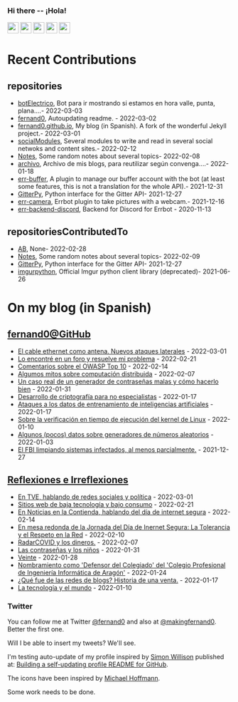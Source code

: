 ### Hi there -- ¡Hola!

<a href="mailto:ftricas@unizar.es" title="e-mail"><i class="svg-icon email"></i></a> 
<a href="https://www.linkedin.com/in/fernand0" title="My LinkedIn//Mi LinkedIn"><img src="https://img.shields.io/badge/linkedin-%230077B5.svg?&style=for-the-badge&logo=linkedin&logoColor=white" height=25></a> 
<a href="https://www.twitter.com/fernand0" title="My Twitter//Mi Twitter"><img src="https://img.shields.io/badge/twitter-%231DA1F2.svg?&style=for-the-badge&logo=twitter&logoColor=white" height=25></i></a> 
<a href="https://mastodon.social/@fernand0" title="My Mastodon//Mi Mastodon"><img src="https://img.shields.io/static/v1?label=Mastodon&message=Social&color=blue" height=25></i></a> 
<a href="https://flickr.com/fernand0"><img src="https://img.shields.io/static/v1?label=Flickr&message=Images&color=blue" height=25></a>
<a href="https://dev.to/fernand0"><img src="https://img.shields.io/badge/DEV.TO-%230A0A0A.svg?&style=for-the-badge&logo=dev-dot-to&logoColor=white" height=25></a>

# Recent Contributions
<!-- recent_releases starts -->


## repositories
* [botElectrico](https://github.com/fernand0/botElectrico),  Bot para ir mostrando si estamos en hora valle, punta, plana....- 2022-03-03
* [fernand0](https://github.com/fernand0/fernand0),  Autoupdating readme. - 2022-03-02
* [fernand0.github.io](https://github.com/fernand0/fernand0.github.io),  My blog (in Spanish). A fork of the wonderful Jekyll project.- 2022-03-01
* [socialModules](https://github.com/fernand0/socialModules),  Several modules to write and read in several social netwoks and content sites.- 2022-02-12
* [Notes](https://github.com/fernand0/Notes),  Some random notes about several topics- 2022-02-08
* [archivo](https://github.com/fernand0/archivo),  Archivo de mis blogs, para reutilizar según convenga....- 2022-01-18
* [err-buffer](https://github.com/fernand0/err-buffer),  A plugin to manage our buffer account with the bot (at least some features, this is not a translation for the whole API).- 2021-12-31
* [GitterPy](https://github.com/fernand0/GitterPy),  Python interface for the Gitter API- 2021-12-27
* [err-camera](https://github.com/fernand0/err-camera),  Errbot plugin to take pictures with a webcam.- 2021-12-16
* [err-backend-discord](https://github.com/fernand0/err-backend-discord),  Backend for Discord for Errbot - 2020-11-13

## repositoriesContributedTo
* [AB](https://github.com/simber72/AB),  None- 2022-02-28
* [Notes](https://github.com/jgbarah/Notes),  Some random notes about several topics- 2022-02-09
* [GitterPy](https://github.com/myusko/GitterPy),  Python interface for the Gitter API- 2021-12-27
* [imgurpython](https://github.com/Imgur/imgurpython),  Official Imgur python client library (deprecated)- 2021-06-26
<!-- recent_releases ends -->

# On my blog (in Spanish)

<!-- blog starts -->


## [fernand0@GitHub](https://fernand0.github.io/)
* [El cable ethernet como antena. Nuevos ataques laterales](http://fernand0.github.io/conexiones-ethernet/) - 2022-03-01
* [Lo encontré en un foro y resuelve mi problema](http://fernand0.github.io/copiar-codigo-internet/) - 2022-02-21
* [Comentarios sobre el OWASP Top 10](http://fernand0.github.io/comentarios-sobre-owasp-10/) - 2022-02-14
* [Algumos mitos sobre computación distribuida](http://fernand0.github.io/falacias-computacion-distribuida/) - 2022-02-07
* [Un caso real de un generador de contraseñas malas y cómo hacerlo bien](http://fernand0.github.io/generador-claves-kaspersky/) - 2022-01-31
* [Desarrollo de criptografía para no especialistas](http://fernand0.github.io/desarrollar-criptografia/) - 2022-01-17
* [Ataques a los datos de entrenamiento de inteligencias artificiales](http://fernand0.github.io/envenenamiento-datos-IA/) - 2022-01-17
* [Sobre la verificación en tiempo de ejecución del kernel de Linux](http://fernand0.github.io/verificacion-ejecucion/) - 2022-01-10
* [Algunos (pocos) datos sobre generadores de números aleatorios](http://fernand0.github.io/evolucion-generadores-aleatorios/) - 2022-01-03
* [El FBI limpiando sistemas infectados, al menos parcialmente.](http://fernand0.github.io/limpiando-internet/) - 2021-12-27

## [Reflexiones e Irreflexiones](http://fernand0.blogalia.com/)
* [En TVE, hablando de redes sociales y pol&#237;tica](http://fernand0.blogalia.com//historias/78513) - 2022-03-01
* [Sitios web de baja tecnolog&#237;a y bajo consumo](http://fernand0.blogalia.com//historias/78511) - 2022-02-21
* [En Noticias en la Contienda, hablando del d&#237;a de internet segura](http://fernand0.blogalia.com//historias/78509) - 2022-02-14
* [En mesa redonda de la Jornada del D&#237;a de Inernet Segura: La Tolerancia y el Respeto en la Red](http://fernand0.blogalia.com//historias/78507) - 2022-02-10
* [RadarCOVID y los dineros.](http://fernand0.blogalia.com//historias/78506) - 2022-02-07
* [Las contrase&#241;as y los ni&#241;os](http://fernand0.blogalia.com//historias/78504) - 2022-01-31
* [Veinte](http://fernand0.blogalia.com//historias/78503) - 2022-01-28
* [Nombramiento como 'Defensor del Colegiado' del 'Colegio Profesional de Ingenier&#237;a Inform&#225;tica de Arag&#243;n'](http://fernand0.blogalia.com//historias/78501) - 2022-01-24
* [&#191;Qu&#233; fue de las redes de blogs? Historia de una venta.](http://fernand0.blogalia.com//historias/78499) - 2022-01-17
* [La tecnolog&#237;a y el mundo](http://fernand0.blogalia.com//historias/78495) - 2022-01-10
<!-- blog ends -->

### Twitter 

You can follow me at Twitter [@fernand0](https://twitter.com/fernand0) and also at [@makingfernand0](https://twitter.com/fernand0). Better the first one.

Will I be able to insert my tweets? We'll see.

I'm testing auto-update of my profile inspired by [Simon Willison](https://simonwillison.net/) published at: [Building a self-updating profile README for GitHub](https://simonwillison.net/2020/Jul/10/self-updating-profile-readme/).

The icons have been inspired by [Michael Hoffmann](https://www.mokkapps.de/).

Some work needs to be done.

<!--
**fernand0/fernand0** is a ✨ _special_ ✨ repository because its `README.md` (this file) appears on your GitHub profile.

Here are some ideas to get you started:

- 🔭 I’m currently working on ...
- 🌱 I’m currently learning ...
- 👯 I’m looking to collaborate on ...
- 🤔 I’m looking for help with ...
- 💬 Ask me about ...
- 📫 How to reach me: ...
- 😄 Pronouns: ...
- ⚡ Fun fact: ...
-->
